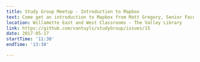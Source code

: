 ```yaml
---
title: Study Group Meetup - Introduction to Mapbox
text: Come get an introduction to Mapbox from Matt Gregory, Senior Faculty Research Assistant in the Department of Forest Ecosystems and Society. 
location: Willamette East and West Classrooms - The Valley Library
link: https://github.com/vantuyls/studyGroup/issues/15
date: 2017-05-17
startTime: '11:30'
endTime: '13:30'

---
```


